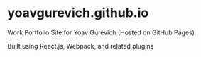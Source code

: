 # yoavgurevich.github.io
Work Portfolio Site for Yoav Gurevich (Hosted on GitHub Pages)

Built using React.js, Webpack, and related plugins

